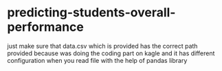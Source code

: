 # predicting-students-overall-performance
just make sure that data.csv which is provided has the correct path provided because was doing the coding part on kagle and it has different configuration when you read file with the help of pandas library
